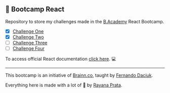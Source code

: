 ## 🌈 Bootcamp React

Repository to store my challenges made in the [B.Academy](https://b-academy.brainn.co/) React Bootcamp.

- [x] [Challenge One](https://github.com/rayanaprata/b-academy-bootcamp-React/tree/main/challengeOne/my-app)
- [x] [Challenge Two](https://github.com/rayanaprata/b-academy-bootcamp-React/tree/main/challengeTwo/my-app)
- [ ] [Challenge Three](https://github.com/rayanaprata/b-academy-bootcamp-React/tree/main/challengeThree/car-app)
- [ ] [Challenge Four]()

To access official React documentation [click here](https://reactjs.org/). 💻

---

This bootcamp is an initiative of [Brainn.co](https://brainn.co/), taught by [Fernando Daciuk](https://github.com/fdaciuk).

Everything here is made with a lot of 🤍 by [Rayana Prata](https://www.linkedin.com/in/rayanaprata/).
